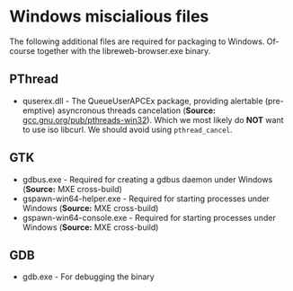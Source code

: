 # Windows miscialious files

The following additional files are required for packaging to Windows. Of-course together with the libreweb-browser.exe binary.

## PThread

* quserex.dll - The QueueUserAPCEx package, providing alertable (pre-emptive) asyncronous threads cancelation (**Source:** [gcc.gnu.org/pub/pthreads-win32](https://gcc.gnu.org/pub/pthreads-win32/QueueUserAPCEx/user/)). Which we most likely do **NOT** want to use iso libcurl. We should avoid using `pthread_cancel`.

## GTK

* gdbus.exe - Required for creating a gdbus daemon under Windows (**Source:** MXE cross-build)
* gspawn-win64-helper.exe - Required for starting processes under Windows (**Source:** MXE cross-build)
* gspawn-win64-console.exe - Required for starting processes under Windows (**Source:** MXE cross-build)

## GDB

* gdb.exe - For debugging the binary


